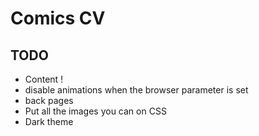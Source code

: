 # Comics CV

## TODO
- Content !
- disable animations when the browser parameter is set
- back pages
- Put all the images you can on CSS
- Dark theme